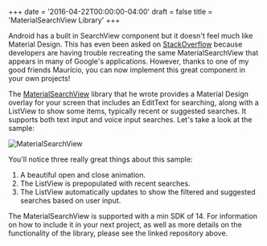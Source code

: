 +++
date = '2016-04-22T00:00:00-04:00'
draft = false
title = 'MaterialSearchView Library'
+++

Android has a built in SearchView component but it doesn't feel much like Material Design. This has even been asked on [StackOverflow](http://stackoverflow.com/questions/27556623/creating-a-searchview-that-looks-like-the-material-design-guidelines) because developers are having trouble recreating the same MaterialSearchView that appears in many of Google's applications. However, thanks to one of my good friends Maurício, you can now implement this great component in your own projects!

<!--more-->

The [MaterialSearchView](https://github.com/Mauker1/MaterialSearchView) library that he wrote provides a Material Design overlay for your screen that includes an EditText for searching, along with a ListView to show some items, typically recent or suggested searches. It supports both text input and voice input searches. Let's take a look at the sample:

![MaterialSearchView](/images/msv-sample.gif)

You'll notice three really great things about this sample:

1. A beautiful open and close animation.
2. The ListView is prepopulated with recent searches.
3. The ListView automatically updates to show the filtered and suggested searches based on user input.

The MaterialSearchView is supported with a min SDK of 14. For information on how to include it in your next project, as well as more details on the functionality of the library, please see the linked repository above. 
